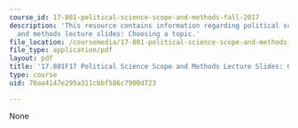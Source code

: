 ```yaml
---
course_id: 17-801-political-science-scope-and-methods-fall-2017
description: 'This resource contains information regarding political science scope
  and methods lecture slides: Choosing a topic.'
file_location: /coursemedia/17-801-political-science-scope-and-methods-fall-2017/76aa4147e295a311cbbf586c7900d723_MIT17_801F17_Week5_1.pdf
file_type: application/pdf
layout: pdf
title: '17.801F17 Political Science Scope and Methods Lecture Slides: Choosing a Topic'
type: course
uid: 76aa4147e295a311cbbf586c7900d723

---
```

None